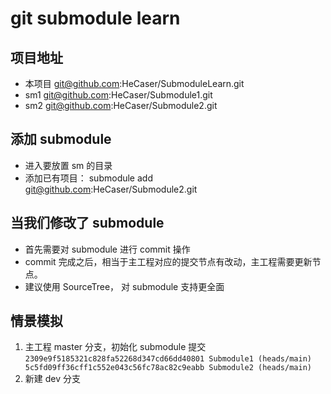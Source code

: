 # git submodule learn

## 项目地址
- 本项目 git@github.com:HeCaser/SubmoduleLearn.git
- sm1 git@github.com:HeCaser/Submodule1.git
- sm2 git@github.com:HeCaser/Submodule2.git

## 添加 submodule
 - 进入要放置 sm 的目录
 - 添加已有项目： submodule add git@github.com:HeCaser/Submodule2.git
 
## 当我们修改了 submodule
- 首先需要对 submodule 进行 commit 操作
- commit 完成之后，相当于主工程对应的提交节点有改动，主工程需要更新节点。
- 建议使用 SourceTree， 对 submodule 支持更全面

## 情景模拟
1. 主工程 master 分支，初始化 submodule 提交
` 2309e9f5185321c828fa52268d347cd66dd40801 Submodule1 (heads/main)
  5c5fd09ff36cff1c552e043c56fc78ac82c9eabb Submodule2 (heads/main)
`
2. 新建 dev 分支